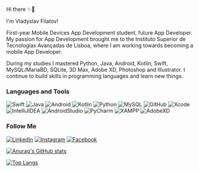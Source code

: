 Hi there ✨🚀

I'm Vladyslav Filatov!

First-year Mobile Devices App Development student, future App Developer. My passion for App Development brought me to the Instituto Superior de Tecnologias Avançadas de Lisboa, where I am working towards becoming a mobile App Developer.

During my studies I mastered Python, Java, Android, Kotlin, Swift, MySQL/MariaBD, SQLite, 3D Max, Adobe XD, Photoshop and Illustrator. I continue to build skills in programming languages and learn new things.



### Languages and Tools

![Swift](https://img.shields.io/badge/-Swift-FF6100?style=for-the-badge&logo=Swift&logoColor=FF6100)
![Java](https://img.shields.io/badge/-Java-FF1B00?style=for-the-badge&logo=Java?logoColor=FF1B00)
![Android](https://img.shields.io/badge/-Android-0000FF?style=for-the-badge&logo=Android?logoColor=0000FF)
![Kotlin](https://img.shields.io/badge/-Kotlin-8D42FF?style=for-the-badge&logo=Kotlin?logoColor=8D42FF)
![Python](https://img.shields.io/badge/-Python-009712?style=for-the-badge&logo=Python?logoColor=009712)
![MySQL](https://img.shields.io/badge/-MySQL-8C0006?style=for-the-badge&logo=MySQL?logoColor=8C0006)
![GitHub](https://img.shields.io/badge/-GitHub-000000?style=for-the-badge&logo=GitHub?logoColor=000000)
![Xcode](https://img.shields.io/badge/-Xcode-0061FF?style=for-the-badge&logo=Xcode?logoColor=0061FF)
![IntelliJIDEA](https://img.shields.io/badge/-IntelliJIDEA-D81000?style=for-the-badge&logo=IntelliJIDEA?logoColor=D81000)
![AndroidStudio](https://img.shields.io/badge/-AndroidStudio-00FFF7?style=for-the-badge&logo=AndroidStudio?logoColor=00FFF7)
![PyCharm](https://img.shields.io/badge/-PyCharm-038114?style=for-the-badge&logo=PyCharm?logoColor=038114)
![XAMPP](https://img.shields.io/badge/-XAMPP-C77600?style=for-the-badge&logo=XAMPP?logoColor=C77600)
![AdobeXD](https://img.shields.io/badge/-AdobeXD-FF00F0?style=for-the-badge&logo=AdobeXD?logoColor=FF00F0)

### Follow Me

[![LinkedIn](https://img.shields.io/badge/-LinkedIn-00BCF9?style=for-the-badge&logo=LinkedIn?logoColor=00BCF9)](https://www.linkedin.com/in/vladyslav-filatov-71671619a/)
[![Instagram](https://img.shields.io/badge/-Instagram-DE0000?style=for-the-badge&logo=Instagram?logoColor=DE0000)](https://www.instagram.com/v.l.a.d.f.i.l.a.t.o.v/)
[![Facebook](https://img.shields.io/badge/-Facebook-0043C8?style=for-the-badge&logo=Facebook?logoColor=0043C8)](https://www.facebook.com/profile.php?id=100005000891924)

[![Anurag's GitHub stats](https://github-readme-stats.vercel.app/api?username=VladyslavFilatov&show_icons=true&theme=midnight-purple)](https://github.com/anuraghazra/github-readme-stats)

[![Top Langs](https://github-readme-stats.vercel.app/api/top-langs/?username=VladyslavFilatov&theme=midnight-purple)](https://github.com/anuraghazra/github-readme-stats)














<!---
VladyslavFilatov/VladyslavFilatov is a ✨ special ✨ repository because its `README.md` (this file) appears on your GitHub profile.
You can click the Preview link to take a look at your changes.
--->
